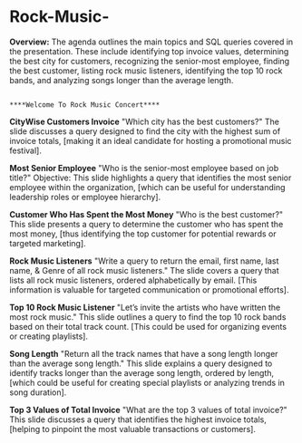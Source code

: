 # Rock-Music-
**Overview:** The agenda outlines the main topics and SQL queries covered in the presentation. These include identifying top invoice values, determining the best city for customers, recognizing the senior-most employee, finding the best customer, listing rock music listeners, identifying the top 10 rock bands, and analyzing songs longer than the average length.

                                                                            ****Welcome To Rock Music Concert****

**CityWise Customers Invoice**
"Which city has the best customers?"
The slide discusses a query designed to find the city with the highest sum of invoice totals, [making it an ideal candidate for hosting a promotional music festival].

**Most Senior Employee**
"Who is the senior-most employee based on job title?"
Objective: This slide highlights a query that identifies the most senior employee within the organization, [which can be useful for understanding leadership roles or employee hierarchy].

**Customer Who Has Spent the Most Money**
"Who is the best customer?"
 This slide presents a query to determine the customer who has spent the most money, [thus identifying the top customer for potential rewards or targeted marketing].
 
**Rock Music Listeners**
"Write a query to return the email, first name, last name, & Genre of all rock music listeners."
The slide covers a query that lists all rock music listeners, ordered alphabetically by email. [This information is valuable for targeted communication or promotional efforts].

**Top 10 Rock Music Listener**
"Let’s invite the artists who have written the most rock music."
This slide outlines a query to find the top 10 rock bands based on their total track count. [This could be used for organizing events or creating playlists].

**Song Length**
"Return all the track names that have a song length longer than the average song length."
This slide explains a query designed to identify tracks longer than the average song length, ordered by length, [which could be useful for creating special playlists or analyzing trends in song duration].

**Top 3 Values of Total Invoice**
"What are the top 3 values of total invoice?"
This slide discusses a query that identifies the highest invoice totals, [helping to pinpoint the most valuable transactions or customers].


